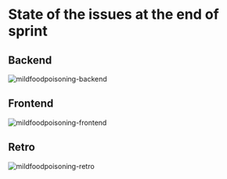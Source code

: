 # State of the issues at the end of sprint

## Backend
![mildfoodpoisoning-backend](/mildfoodpoisoning-back.png)

## Frontend
![mildfoodpoisoning-frontend](/mildfoodpoisoning-front.png)

## Retro
![mildfoodpoisoning-retro](/mildfoodpoisoning-retro.png)
